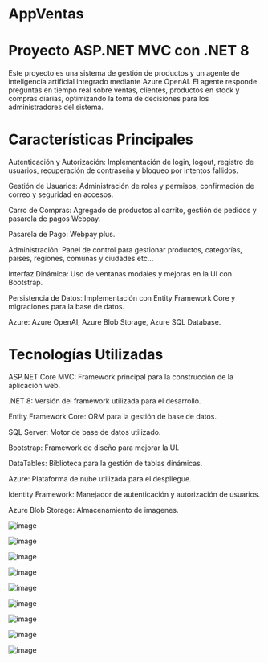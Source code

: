 # AppVentas
# Proyecto ASP.NET MVC con .NET 8

Este proyecto es una sistema de gestión de productos y un agente de inteligencia artificial integrado mediante Azure OpenAI. El agente responde preguntas en tiempo real sobre ventas, clientes, productos en stock y compras diarias, optimizando la toma de decisiones para los administradores del sistema.
# Características Principales

Autenticación y Autorización: Implementación de login, logout, registro de usuarios, recuperación de contraseña y bloqueo por intentos fallidos.

Gestión de Usuarios: Administración de roles y permisos, confirmación de correo y seguridad en accesos.

Carro de Compras: Agregado de productos al carrito, gestión de pedidos y pasarela de pagos Webpay.

Pasarela de Pago: Webpay plus.

Administración: Panel de control para gestionar productos, categorías, países, regiones, comunas y ciudades etc...

Interfaz Dinámica: Uso de ventanas modales y mejoras en la UI con Bootstrap.

Persistencia de Datos: Implementación con Entity Framework Core y migraciones para la base de datos.

Azure: Azure OpenAI, Azure Blob Storage, Azure SQL Database.

# Tecnologías Utilizadas

ASP.NET Core MVC: Framework principal para la construcción de la aplicación web.

.NET 8: Versión del framework utilizada para el desarrollo.

Entity Framework Core: ORM para la gestión de base de datos.

SQL Server: Motor de base de datos utilizado.

Bootstrap: Framework de diseño para mejorar la UI.

DataTables: Biblioteca para la gestión de tablas dinámicas.

Azure: Plataforma de nube utilizada para el despliegue.

Identity Framework: Manejador de autenticación y autorización de usuarios.

Azure Blob Storage: Almacenamiento de imagenes.

![image](https://github.com/user-attachments/assets/5f50c0ac-fb97-44c7-af83-2aa170facc3e)

![image](https://github.com/user-attachments/assets/bf515d1b-a0c9-4e9c-8221-a964e8644cec)

![image](https://github.com/user-attachments/assets/64a1a41f-1993-46f6-a756-298f16d5aac9)

![image](https://github.com/user-attachments/assets/9bd2180b-57a8-46f9-94fa-6832ac92d804)

![image](https://github.com/user-attachments/assets/155e1caf-95ed-42ba-973e-0183824abe65)

![image](https://github.com/user-attachments/assets/b4d3e8fe-bdee-4e16-845a-ca1db5f6b684)

![image](https://github.com/user-attachments/assets/0571d119-663e-49e9-b33b-a4a4f1edae51)

![image](https://github.com/user-attachments/assets/2dea813c-51cf-48b0-aa3c-1404a70730d5)

![image](https://github.com/user-attachments/assets/ca0727ce-991c-4369-8d7a-85fae9f32dbd)




